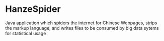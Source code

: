 # HanzeSpider
Java application which spiders the internet for Chinese Webpages, strips the markup language, and writes files to be consumed by big data sytems for statistical usage
 
